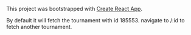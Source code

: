 This project was bootstrapped with [Create React App](https://github.com/facebook/create-react-app).

By default it will fetch the tournament with id 185553. navigate to /:id to fetch another tournament.
